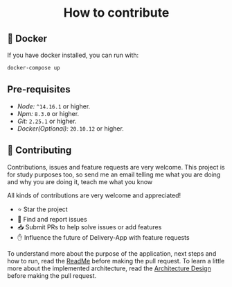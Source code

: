 <h1 align="center">
  How to contribute
</h1>

## 🐳 Docker

If you have docker installed, you can run with:

```sh
docker-compose up
```

## Pre-requisites

- _Node:_ `^14.16.1` or higher.
- _Npm:_ `8.3.0` or higher.
- _Git:_ `2.25.1` or higher.
- _Docker(Optional):_ `20.10.12` or higher.

## :handshake: **Contributing**

Contributions, issues and feature requests are very welcome.
This project is for study purposes too, so send me an email telling me what you are doing and why you are doing it, teach me what you know

All kinds of contributions are very welcome and appreciated!

- ⭐️ Star the project
- 🐛 Find and report issues
- 📥 Submit PRs to help solve issues or add features
- ✋ Influence the future of Delivery-App with feature requests

To understand more about the purpose of the application, next steps and how to run, read the [ReadMe](/README.md) before making the pull request.
To learn a little more about the implemented architecture, read the [Architecture Design](/ARCHITECTURE.md) before making the pull request.
